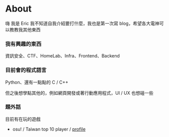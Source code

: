 # About
<!-- This is the demo site for [Fuwari](https://github.com/saicaca/fuwari).

::github{repo="saicaca/fuwari"}

> ### Sources of images used in this site
> - [Unsplash](https://unsplash.com/)
> - [星と少女](https://www.pixiv.net/artworks/108916539) by [Stella](https://www.pixiv.net/users/93273965)
> - [Rabbit - v1.4 Showcase](https://civitai.com/posts/586908) by [Rabbit_YourMajesty](https://civitai.com/user/Rabbit_YourMajesty) -->

嗨 我是 Eric 我不知道自我介紹要打什麼，我也是第一次寫 blog，希望各大電神可以教教我其他東西

### 我有興趣的東西
資訊安全、CTF、HomeLab、Infra、Frontend、Backend

### 目前會的程式語言
Python、還有一點點的 C / C++ 

但之後想學點其他的，例如網頁開發或著行動應用程式，UI / UX 也想碰一些

### 題外話
目前有在玩的遊戲
- osu! / Taiwan top 10 player / [profile](https://osu.ppy.sh/u/e0pwr)